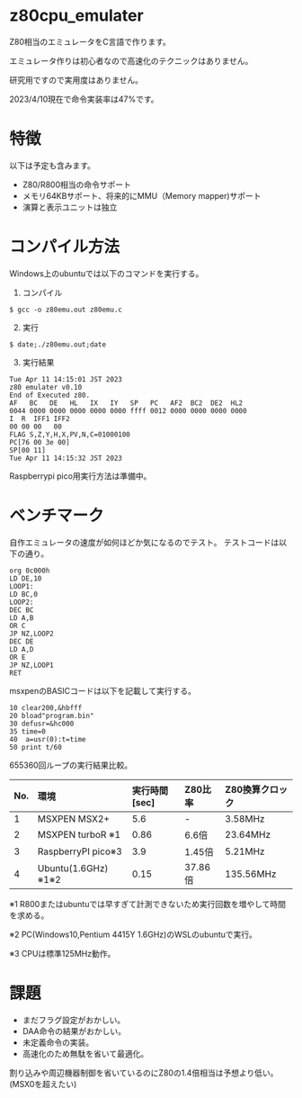 # z80cpu_emulater

Z80相当のエミュレータをC言語で作ります。

エミュレータ作りは初心者なので高速化のテクニックはありません。

研究用ですので実用度はありません。

2023/4/10現在で命令実装率は47%です。

# 特徴

以下は予定も含みます。

- Z80/R800相当の命令サポート
- メモリ64KBサポート、将来的にMMU（Memory mapper)サポート
- 演算と表示ユニットは独立

# コンパイル方法

Windows上のubuntuでは以下のコマンドを実行する。

1. コンパイル
```
$ gcc -o z80emu.out z80emu.c
```

2. 実行
```
$ date;./z80emu.out;date
```

3. 実行結果
```
Tue Apr 11 14:15:01 JST 2023
z80 emulater v0.10
End of Executed z80.
AF   BC   DE   HL   IX   IY   SP   PC   AF2  BC2  DE2  HL2
0044 0000 0000 0000 0000 0000 ffff 0012 0000 0000 0000 0000
I  R  IFF1 IFF2
00 00 00   00
FLAG S,Z,Y,H,X,PV,N,C=01000100
PC[76 00 3e 00]
SP[00 11]
Tue Apr 11 14:15:32 JST 2023
```

Raspberrypi pico用実行方法は準備中。




# ベンチマーク

自作エミュレータの速度が如何ほどか気になるのでテスト。
テストコードは以下の通り。
```
org 0c000h
LD DE,10
LOOP1:
LD BC,0
LOOP2:
DEC BC
LD A,B
OR C
JP NZ,LOOP2
DEC DE
LD A,D
OR E
JP NZ,LOOP1
RET
```

msxpenのBASICコードは以下を記載して実行する。
```
10 clear200,&hbfff
20 bload"program.bin"
30 defusr=&hc000
35 time=0
40  a=usr(0):t=time
50 print t/60

```

655360回ループの実行結果比較。

|No.|環境|実行時間[sec]|Z80比率|Z80換算クロック|
|:--|:--|:--|:--|:--|
|1|MSXPEN MSX2+|5.6|-|3.58MHz|
|2|MSXPEN turboR ※1|0.86|6.6倍|23.64MHz|
|3|RaspberryPI pico※3|3.9|1.45倍|5.21MHz|
|4|Ubuntu(1.6GHz) ※1※2|0.15|37.86倍|135.56MHz|

※1 R800またはubuntuでは早すぎて計測できないため実行回数を増やして時間を求める。

※2 PC(Windows10,Pentium 4415Y 1.6GHz)のWSLのubuntuで実行。

※3 CPUは標準125MHz動作。

# 課題

- まだフラグ設定がおかしい。
- DAA命令の結果がおかしい。
- 未定義命令の実装。
- 高速化のため無駄を省いて最適化。

割り込みや周辺機器制御を省いているのにZ80の1.4倍相当は予想より低い。(MSX0を超えたい)
